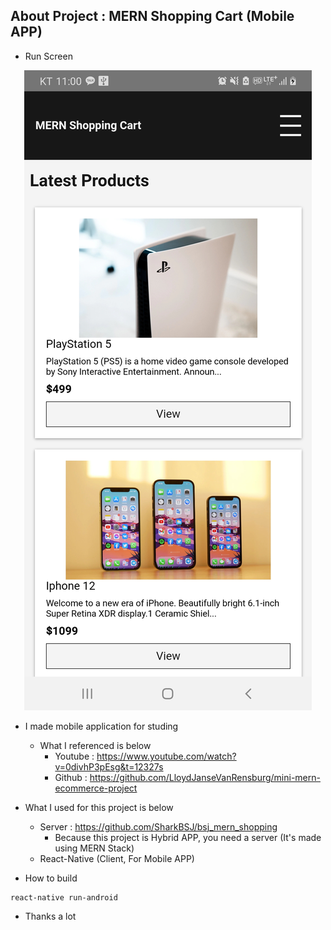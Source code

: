 ## About Project : MERN Shopping Cart (Mobile APP)

- Run Screen  
<p align="center"><img src="./README_img.jpg"></p>  

- I made mobile application for studing  
  * What I referenced is below
      * Youtube : https://www.youtube.com/watch?v=0divhP3pEsg&t=12327s  
      * Github : https://github.com/LloydJanseVanRensburg/mini-mern-ecommerce-project

- What I used for this project is below  
  * Server : https://github.com/SharkBSJ/bsj_mern_shopping
    * Because this project is Hybrid APP, you need a server (It's made using MERN Stack)
  * React-Native (Client, For Mobile APP)

- How to build
```
react-native run-android
```

- Thanks a lot
